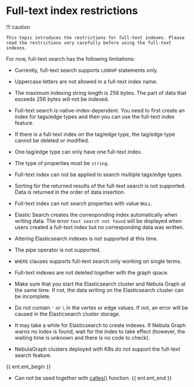 # Full-text index restrictions

!!! caution

    This topic introduces the restrictions for full-text indexes. Please read the restrictions very carefully before using the full-text indexes.

For now, full-text search has the following limitations:

- Currently, full-text search supports `LOOKUP` statements only.

- Uppercase letters are not allowed in a full-text index name.

- The maximum indexing string length is 256 bytes. The part of data that exceeds 256 bytes will not be indexed.

- Full-text search is native-index-dependent. You need to first create an index for tags/edge types and then you can use the full-text index feature.

- If there is a full-text index on the tag/edge type, the tag/edge type cannot be deleted or modified.

- One tag/edge type can only have one full-text index.

- The type of properties must be `string`.

- Full-text index can not be applied to search multiple tags/edge types.

- Sorting for the returned results of the full-text search is not supported. Data is returned in the order of data insertion.

- Full-text index can not search properties with value `NULL`.

- Elastic Search creates the corresponding index automatically when writing data. The error `text search not found` will be displayed when users created a full-text index but no corresponding data was written.

- Altering Elasticsearch indexes is not supported at this time.

- The pipe operator is not supported.

- `WHERE` clauses supports full-text search only working on single terms.

- Full-text indexes are not deleted together with the graph space.

- Make sure that you start the Elasticsearch cluster and Nebula Graph at the same time. If not, the data writing on the Elasticsearch cluster can be incomplete.

- Do not contain `'` or `\` in the vertex or edge values. If not, an error will be caused in the Elasticsearch cluster storage.

- It may take a while for Elasticsearch to create indexes. If Nebula Graph warns no index is found, wait for the index to take effect (however, the waiting time is unknown and there is no code to check).

- NebulaGraph clusters deployed with K8s do not support the full-text search feature.

{{ ent.ent_begin }}
- Can not be used together with [calles()](../../3.ngql-guide/6.functions-and-expressions/17.ES-function.md) function.
{{ ent.ent_end }}